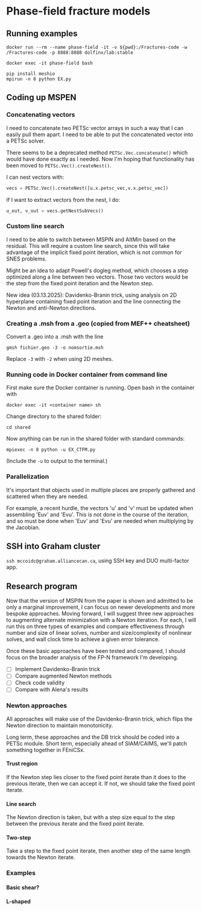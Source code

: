 # Phase-field fracture models

## Running examples

```
docker run --rm --name phase-field -it -v ${pwd}:/Fractures-code -w /Fractures-code -p 8888:8888 dolfinx/lab:stable

docker exec -it phase-field bash

pip install meshio
mpirun -n 8 python EX.py
```

## Coding up MSPEN

### Concatenating vectors

I need to concatenate two PETSc vector arrays in such a way that I can easily pull them apart.
I need to be able to put the concatenated vector into a PETSc solver.

There seems to be a deprecated method `PETSc.Vec.concatenate()` which would have done exactly as I needed.
Now I'm hoping that functionality has been moved to `PETSc.Vec().createNest()`.

I can nest vectors with:
```python
vecs = PETSc.Vec().createNest([u.x.petsc_vec,v.x.petsc_vec])
```
If I want to extract vectors from the nest, I do:
```python
u_out, v_out = vecs.getNestSubVecs()
```

### Custom line search

I need to be able to switch between MSPIN and AltMin based on the residual.
This will require a custom line search, since this will take advantage of the implicit fixed point iteration,
which is not common for SNES problems.

Might be an idea to adapt Powell's dogleg method, which chooses a step optimized along a line between two vectors.
Those two vectors would be the step from the fixed point iteration and the Newton step.

New idea (03.13.2025): Davidenko-Branin trick, using analysis on 2D hyperplane containing fixed point iteration and the line connecting the Newton and anti-Newton directions.

### Creating a .msh from a .geo (copied from MEF++ cheatsheet)

Convert a .geo into a .msh with the line
```
gmsh fichier.geo -3 -o nomsortie.msh
```
Replace `-3` with `-2` when using 2D meshes.

### Running code in Docker container from command line

First make sure the Docker container is running.
Open bash in the container with
```
docker exec -it <container name> sh
```
Change directory to the shared folder:
```
cd shared
```
Now anything can be run in the shared folder with standard commands:
```
mpiexec -n 8 python -u EX_CTFM.py
```
(Include the `-u` to output to the terminal.)

### Parallelization

It's important that objects used in multiple places are properly gathered and scattered when they are needed.

For example, a recent hurdle, the vectors 'u' and 'v' must be updated when assembling 'Euv' and 'Evu'.
This is not done in the course of the iteration, and so must be done when 'Euv' and 'Evu' are needed when multiplying by the Jacobian.

## SSH into Graham cluster

`ssh mccoidc@graham.alliancecan.ca`, using SSH key and DUO multi-factor app.

## Research program

Now that the version of MSPIN from the paper is shown and admitted to be only a marginal improvement, I can focus on newer developments and more bespoke approaches.
Moving forward, I will suggest three new approaches to augmenting alternate minimization with a Newton iteration.
For each, I will run this on three types of examples and compare effectiveness through number and size of linear solves, number and size/complexity of nonlinear solves, and wall clock time to achieve a given error tolerance.

Once these basic approaches have been tested and compared, I should focus on the broader analysis of the FP-N framework I'm developing.

- [ ] Implement Davidenko-Branin trick
- [ ] Compare augmented Newton methods
- [ ] Check code validity
- [ ] Compare with Alena's results

### Newton approaches

All approaches will make use of the Davidenko-Branin trick, which flips the Newton direction to maintain monotonicity.

Long term, these approaches and the DB trick should be coded into a PETSc module.
Short term, especially ahead of SIAM/CAIMS, we'll patch something together in FEniCSx.

#### Trust region

If the Newton step lies closer to the fixed point iterate than it does to the previous iterate, then we can accept it.
If not, we should take the fixed point iterate.

#### Line search

The Newton direction is taken, but with a step size equal to the step between the previous iterate and the fixed point iterate.

#### Two-step

Take a step to the fixed point iterate, then another step of the same length towards the Newton iterate.

### Examples

#### Basic shear?

#### L-shaped
